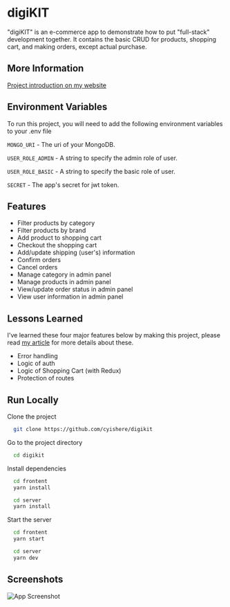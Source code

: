 
# digiKIT

"digiKIT" is an e-commerce app to demonstrate how to put "full-stack" development together. It contains the basic CRUD for products, shopping cart, and making orders, except actual purchase.



## More Information

[Project introduction on my website](https://cyishere.dev/portfolio/digikit)


## Environment Variables

To run this project, you will need to add the following environment variables to your .env file

`MONGO_URI` - The uri of your MongoDB.

`USER_ROLE_ADMIN` - A string to specify the admin role of user.

`USER_ROLE_BASIC` - A string to specify the basic role of user.

`SECRET` - The app's secret for jwt token.


## Features

- Filter products by category
- Filter products by brand
- Add product to shopping cart
- Checkout the shopping cart
- Add/update shipping (user's) information
- Confirm orders
- Cancel orders
- Manage category in admin panel
- Manage products in admin panel
- View/update order status in admin panel
- View user information in admin panel

  
## Lessons Learned

I've learned these four major features below by making this project, please read [my article](https://cyishere.dev/portfolio/digikit) for more details about these.

- Error handling
- Logic of auth
- Logic of Shopping Cart (with Redux)
- Protection of routes



## Run Locally

Clone the project

```bash
  git clone https://github.com/cyishere/digikit
```

Go to the project directory

```bash
  cd digikit
```

Install dependencies

```bash
  cd frontent
  yarn install

  cd server
  yarn install
```

Start the server

```bash
  cd frontent
  yarn start

  cd server
  yarn dev
```


## Screenshots

![App Screenshot](https://via.placeholder.com/468x300?text=App+Screenshot+Here)

  